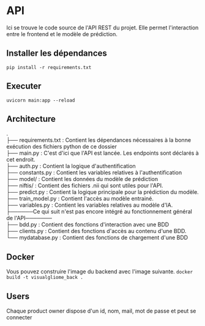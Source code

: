# API
Ici se trouve le code source de l'API REST du projet.
Elle permet l'interaction entre le frontend et le modèle de prédiction.
## Installer les dépendances
```pip install -r requirements.txt```
## Executer
```uvicorn main:app --reload```
## Architecture
. <br>
├── requirements.txt : Contient les dépendances nécessaires à la bonne exécution des fichiers python de ce dossier <br>
├── main.py : C'est d'ici que l'API est lancée. Les endpoints sont déclarés à cet endroit. <br>
├── auth.py :  Contient la logique d'authentification <br> 
├── constants.py : Contient les variables relatives à l'authentification<br>
├── model/ : Contient les données du modèle de prédiction<br>
├── niftis/ : Contient des fichiers .nii qui sont utiles pour l'API.<br>
├── predict.py : Contient la logique principale pour la prédiction  du modèle.<br>
├── train_model.py : Contient l'accès au modèle entrainé.<br>
├── variables.py : Contient les variables relatives au modèle d'IA.<br>
├──────Ce qui suit n'est pas encore intégré au fonctionnement général de l'API───────<br>
├── bdd.py : Contient des fonctions d'interaction avec une BDD <br>
├── clients.py : Contient des fonctions d'accès au contenu d'une BDD.<br>
└── mydatabase.py : Contient des fonctions de chargement d'une BDD
## Docker
Vous pouvez construire l'image du backend avec l'image suivante.
```docker build -t visualgliome_back .```

## Users
Chaque product owner dispose d'un id, nom, mail, mot de passe et peut se connecter
